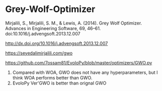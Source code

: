 # Grey-Wolf-Optimizer
Mirjalili, S., Mirjalili, S. M., &amp; Lewis, A. (2014). Grey Wolf Optimizer. Advances in Engineering Software, 69, 46–61. doi:10.1016/j.advengsoft.2013.12.007 

http://dx.doi.org/10.1016/j.advengsoft.2013.12.007

https://seyedalimirjalili.com/gwo

https://github.com/7ossam81/EvoloPy/blob/master/optimizers/GWO.py

1. Compared with WOA, GWO does not have any hyperparameters, but I think WOA performs better than GWO.
2. EvoloPy Ver'GWO is better than orignal GWO
